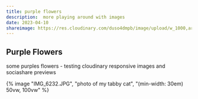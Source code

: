 ```yaml
---
title: purple flowers
description:  more playing around with images
date: 2023-04-10
shareimage: https://res.cloudinary.com/duso4dmpb/image/upload/w_1000,ar_16:9,c_fill,g_auto,e_sharpen/v1681145105/IMG_6232_bw826v.jpg
---
```



## Purple Flowers

some purples flowers - testing cloudinary responsive images and sociashare previews
 
{% image "IMG_6232.JPG", "photo of my tabby cat", "(min-width: 30em) 50vw, 100vw" %}




